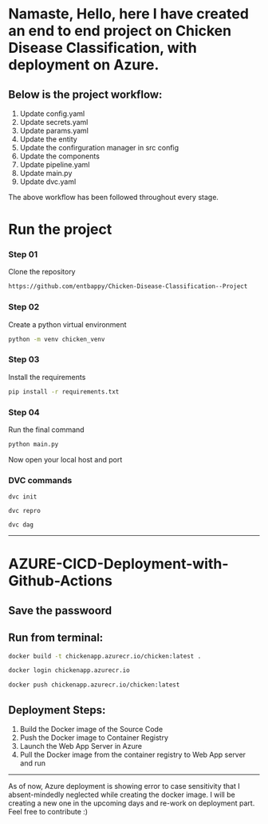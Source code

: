 # Namaste, Hello, here I have created an end to end project on Chicken Disease Classification, with deployment on Azure.

## Below is the project workflow:

1. Update config.yaml
2. Update secrets.yaml
3. Update params.yaml
4. Update the entity
5. Update the confirguration manager in src config
6. Update the components
7. Update pipeline.yaml
8. Update main.py
9. Update dvc.yaml

The above workflow has been followed throughout every stage.

# Run the project

### Step 01
Clone the repository
```bash
https://github.com/entbappy/Chicken-Disease-Classification--Project
```

### Step 02
Create a python virtual environment
```bash
python -m venv chicken_venv
```

### Step 03
Install the requirements
```bash
pip install -r requirements.txt
```

### Step 04
Run the final command
```bash
python main.py
```

Now open your local host and port

### DVC commands
```
dvc init
```
```
dvc repro
```
```
dvc dag
```

-----------------------------------------------------------------

# AZURE-CICD-Deployment-with-Github-Actions

## Save the passwoord

## Run from terminal:
```bash
docker build -t chickenapp.azurecr.io/chicken:latest .
```
```bash
docker login chickenapp.azurecr.io
```
```bash
docker push chickenapp.azurecr.io/chicken:latest
```

## Deployment Steps:

1. Build the Docker image of the Source Code
2. Push the Docker image to Container Registry
3. Launch the Web App Server in Azure 
4. Pull the Docker image from the container registry to Web App server and run

-------------------------------------------------------------------

As of now, Azure deployment is showing error to case sensitivity that I absent-mindedly neglected while creating the docker image. I will be creating a new one in the upcoming days and re-work on deployment part.
Feel free to contribute :)
